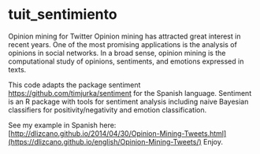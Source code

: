 tuit_sentimiento
================

Opinion mining  for Twitter
Opinion mining has attracted great interest in recent years. One of the most promising applications is the analysis of opinions in social networks. In a broad sense, opinion mining is the computational study of opinions, sentiments, and emotions expressed in texts.

This code adapts the package sentiment https://github.com/timjurka/sentiment for the Spanish language.
Sentiment is an R package with tools for sentiment analysis including naive Bayesian classifiers for positivity/negativity and emotion classification.

See my example in Spanish here: [http://dlizcano.github.io/2014/04/30/Opinion-Mining-Tweets.html](https://dlizcano.github.io/english/Opinion-Mining-Tweets/)
Enjoy.

